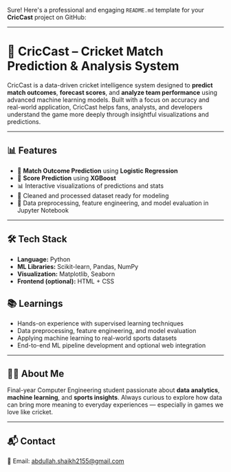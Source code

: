 Sure! Here's a professional and engaging `README.md` template for your **CricCast** project on GitHub:

---

# 🏏 CricCast – Cricket Match Prediction & Analysis System

CricCast is a data-driven cricket intelligence system designed to **predict match outcomes**, **forecast scores**, and **analyze team performance** using advanced machine learning models. Built with a focus on accuracy and real-world application, CricCast helps fans, analysts, and developers understand the game more deeply through insightful visualizations and predictions.

---

## 📊 Features

* 🔮 **Match Outcome Prediction** using **Logistic Regression**
* 🧠 **Score Prediction** using **XGBoost**
* 📊 Interactive visualizations of predictions and stats
* 💾 Cleaned and processed dataset ready for modeling
* 🧹 Data preprocessing, feature engineering, and model evaluation in Jupyter Notebook

---

## 🛠️ Tech Stack

* **Language:** Python
* **ML Libraries:** Scikit-learn, Pandas, NumPy
* **Visualization:** Matplotlib, Seaborn
* **Frontend (optional):** HTML + CSS





## 📚 Learnings

* Hands-on experience with supervised learning techniques
* Data preprocessing, feature engineering, and model evaluation
* Applying machine learning to real-world sports datasets
* End-to-end ML pipeline development and optional web integration

---

## 🙋‍♂️ About Me

Final-year Computer Engineering student passionate about **data analytics**, **machine learning**, and **sports insights**.
Always curious to explore how data can bring more meaning to everyday experiences — especially in games we love like cricket.

---

## 📬 Contact

📧 Email: abdullah.shaikh2155@gmail.com
